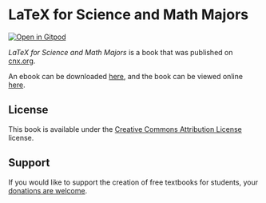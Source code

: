 # LaTeX for Science and Math Majors

[![Open in Gitpod](https://gitpod.io/button/open-in-gitpod.svg)](https://gitpod.io/from-referrer/)

_LaTeX for Science and Math Majors_ is a book that was published on [cnx.org](https://cnx.org/).

An ebook can be downloaded [here](https://github.com/cnx-user-books/cnxbook-latex-for-science-and-math-majors/releases/latest), and the book can be viewed online [here](https://github.com/cnx-user-books/cnxbook-latex-for-science-and-math-majors/releases/latest).

## License
This book is available under the [Creative Commons Attribution License](./LICENSE) license.

## Support
If you would like to support the creation of free textbooks for students, your [donations are welcome](https://riceconnect.rice.edu/donation/support-openstax-banner).
